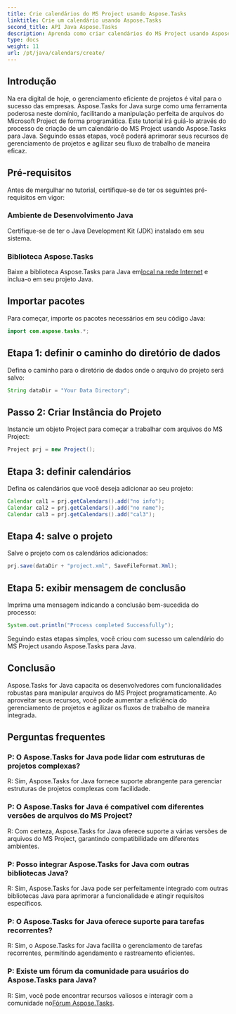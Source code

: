 ```yaml
---
title: Crie calendários do MS Project usando Aspose.Tasks
linktitle: Crie um calendário usando Aspose.Tasks
second_title: API Java Aspose.Tasks
description: Aprenda como criar calendários do MS Project usando Aspose.Tasks para Java. Simplifique o gerenciamento de projetos com facilidade.
type: docs
weight: 11
url: /pt/java/calendars/create/
---
```

## Introdução
Na era digital de hoje, o gerenciamento eficiente de projetos é vital para o sucesso das empresas. Aspose.Tasks for Java surge como uma ferramenta poderosa neste domínio, facilitando a manipulação perfeita de arquivos do Microsoft Project de forma programática. Este tutorial irá guiá-lo através do processo de criação de um calendário do MS Project usando Aspose.Tasks para Java. Seguindo essas etapas, você poderá aprimorar seus recursos de gerenciamento de projetos e agilizar seu fluxo de trabalho de maneira eficaz.
## Pré-requisitos
Antes de mergulhar no tutorial, certifique-se de ter os seguintes pré-requisitos em vigor:
### Ambiente de Desenvolvimento Java
Certifique-se de ter o Java Development Kit (JDK) instalado em seu sistema.
### Biblioteca Aspose.Tasks
 Baixe a biblioteca Aspose.Tasks para Java em[local na rede Internet](https://releases.aspose.com/tasks/java/) e inclua-o em seu projeto Java.

## Importar pacotes
Para começar, importe os pacotes necessários em seu código Java:
```java
import com.aspose.tasks.*;
```
## Etapa 1: definir o caminho do diretório de dados
Defina o caminho para o diretório de dados onde o arquivo do projeto será salvo:
```java
String dataDir = "Your Data Directory";
```
## Passo 2: Criar Instância do Projeto
Instancie um objeto Project para começar a trabalhar com arquivos do MS Project:
```java
Project prj = new Project();
```
## Etapa 3: definir calendários
Defina os calendários que você deseja adicionar ao seu projeto:
```java
Calendar cal1 = prj.getCalendars().add("no info");
Calendar cal2 = prj.getCalendars().add("no name");
Calendar cal3 = prj.getCalendars().add("cal3");
```
## Etapa 4: salve o projeto
Salve o projeto com os calendários adicionados:
```java
prj.save(dataDir + "project.xml", SaveFileFormat.Xml);
```
## Etapa 5: exibir mensagem de conclusão
Imprima uma mensagem indicando a conclusão bem-sucedida do processo:
```java
System.out.println("Process completed Successfully");
```
Seguindo estas etapas simples, você criou com sucesso um calendário do MS Project usando Aspose.Tasks para Java.

## Conclusão
Aspose.Tasks for Java capacita os desenvolvedores com funcionalidades robustas para manipular arquivos do MS Project programaticamente. Ao aproveitar seus recursos, você pode aumentar a eficiência do gerenciamento de projetos e agilizar os fluxos de trabalho de maneira integrada.
## Perguntas frequentes
### P: O Aspose.Tasks for Java pode lidar com estruturas de projetos complexas?
R: Sim, Aspose.Tasks for Java fornece suporte abrangente para gerenciar estruturas de projetos complexas com facilidade.
### P: O Aspose.Tasks for Java é compatível com diferentes versões de arquivos do MS Project?
R: Com certeza, Aspose.Tasks for Java oferece suporte a várias versões de arquivos do MS Project, garantindo compatibilidade em diferentes ambientes.
### P: Posso integrar Aspose.Tasks for Java com outras bibliotecas Java?
R: Sim, Aspose.Tasks for Java pode ser perfeitamente integrado com outras bibliotecas Java para aprimorar a funcionalidade e atingir requisitos específicos.
### P: O Aspose.Tasks for Java oferece suporte para tarefas recorrentes?
R: Sim, o Aspose.Tasks for Java facilita o gerenciamento de tarefas recorrentes, permitindo agendamento e rastreamento eficientes.
### P: Existe um fórum da comunidade para usuários do Aspose.Tasks para Java?
 R: Sim, você pode encontrar recursos valiosos e interagir com a comunidade no[Fórum Aspose.Tasks](https://forum.aspose.com/c/tasks/15).